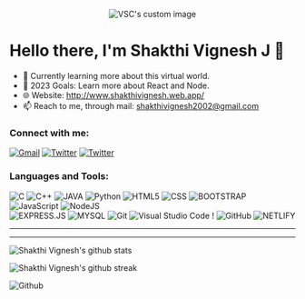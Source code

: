 <p align="center">
  <img src="https://github.com/Vignesh-2811/Vignesh-2811/blob/master/readme.gif" alt="VSC's custom image"/>
</p>

# Hello there, I'm Shakthi Vignesh J 👋

- 🌱 Currently learning more about this virtual world.
- 🥅 2023 Goals: Learn more about React and Node.
- 🌐 Website: http://www.shakthivignesh.web.app/
- 📫 Reach to me, through mail: shakthivignesh2002@gmail.com

### Connect with me:

<a href="mailto:shakthivignesh2002@gmail.com">![Gmail](https://img.shields.io/badge/Gmail-D14836?style=for-the-badge&logo=gmail&logoColor=white)</a> <a href="https://twitter.com/Darkemerald007">![Twitter](https://img.shields.io/badge/Twitter-%231DA1F2.svg?style=for-the-badge&logo=Twitter&logoColor=white)</a> <a href="https://www.linkedin.com/in/shakthi-vignesh-j/">![Twitter](https://img.shields.io/badge/LinkedIn-0077B5?style=for-the-badge&logo=linkedin&logoColor=white)</a>

### Languages and Tools:

![C](https://img.shields.io/badge/C-00599C?style=for-the-badge&logo=c&logoColor=white)
![C++](https://img.shields.io/badge/C%2B%2B-00599C?style=for-the-badge&logo=c%2B%2B&logoColor=white)
![JAVA](https://img.shields.io/badge/Java-ED8B00?style=for-the-badge&logo=java&logoColor=white)
![Python](https://img.shields.io/badge/python-3670A0?style=for-the-badge&logo=python&logoColor=ffdd54)
![HTML5](https://img.shields.io/badge/html5-%23E34F26.svg?style=for-the-badge&logo=html5&logoColor=white)
![CSS](https://img.shields.io/badge/CSS-239120?&style=for-the-badge&logo=css3&logoColor=white)
![BOOTSTRAP](https://img.shields.io/badge/Bootstrap-563D7C?style=for-the-badge&logo=bootstrap&logoColor=white)
![JavaScript](https://img.shields.io/badge/javascript-%23323330.svg?style=for-the-badge&logo=javascript&logoColor=%23F7DF1E)
![NodeJS](https://img.shields.io/badge/node.js-%2343853D.svg?style=for-the-badge&logo=node.js&logoColor=white)  
![EXPRESS.JS](https://img.shields.io/badge/Express.js-404D59?style=for-the-badge)
![MYSQL](https://img.shields.io/badge/MySQL-00000F?style=for-the-badge&logo=mysql&logoColor=white)
![Git](https://img.shields.io/badge/git-%23F05033.svg?style=for-the-badge&logo=git&logoColor=white)
![Visual Studio Code](https://img.shields.io/badge/VisualStudioCode-0078d7.svg?style=for-the-badge&logo=visual-studio-code&logoColor=white) !
![GitHub](https://img.shields.io/badge/github-%23121011.svg?style=for-the-badge&logo=github&logoColor=white)
![NETLIFY](https://img.shields.io/badge/Netlify-00C7B7?style=for-the-badge&logo=netlify&logoColor=white)

---

---

![Shakthi Vignesh's github stats](https://github-readme-stats.vercel.app/api?username=Vignesh-2811&show_icons=true&theme=tokyonight)

![Shakthi Vignesh's github streak](https://github-readme-streak-stats.herokuapp.com/?user=Vignesh-2811&theme=radical&include_all_commits=true&count_private=true)

![Github ](https://komarev.com/ghpvc/?username=Vignesh-2811&color=blueviolet)
